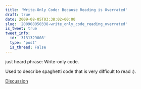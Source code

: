 ```yaml
---
title: 'Write-Only Code: Because Reading is Overrated'
draft: true
date: 2009-08-05T03:38:02+00:00
slug: '200908050338-write_only_code_reading_overrated'
is_tweet: true
tweet_info:
  id: '3131329008'
  type: 'post'
  is_thread: False
---
```




just heard phrase: Write-only code.

Used to describe spaghetti code that is very difficult to read :).

[Discussion](https://x.com/sytelus/status/3131329008)
